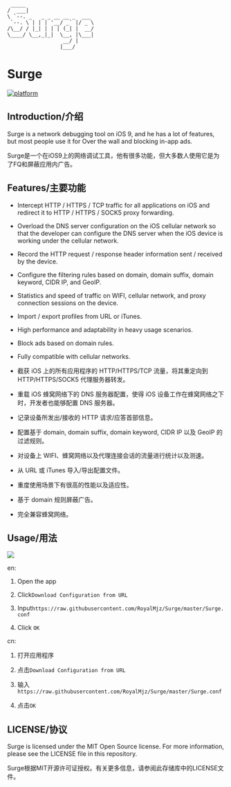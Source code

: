 ```
 _____                      
/  ___|                     
\ `--. _   _ _ __ __ _  ___ 
 `--. \ | | | '__/ _` |/ _ \
/\__/ / |_| | | | (_| |  __/
\____/ \__,_|_|  \__, |\___|
                  __/ |     
                 |___/                                   

```


# Surge

[![platform](https://img.shields.io/badge/platform-iOS-blue.svg?style=flat)][myGithub]


## Introduction/介绍

Surge is a network debugging tool on iOS 9, and he has a lot of features, but most people use it for 
Over the wall and blocking in-app ads.

Surge是一个在iOS9上的网络调试工具，他有很多功能，但大多数人使用它是为了FQ和屏蔽应用内广告。

## Features/主要功能

- Intercept HTTP / HTTPS / TCP traffic for all applications on iOS and redirect it to HTTP / HTTPS / SOCK5 proxy forwarding.
- Overload the DNS server configuration on the iOS cellular network so that the developer can configure the DNS server when the iOS device is working under the cellular network.
- Record the HTTP request / response header information sent / received by the device.
- Configure the filtering rules based on domain, domain suffix, domain keyword, CIDR IP, and GeoIP.
- Statistics and speed of traffic on WIFI, cellular network, and proxy connection sessions on the device.
- Import / export profiles from URL or iTunes.
- High performance and adaptability in heavy usage scenarios.
- Block ads based on domain rules.
- Fully compatible with cellular networks.


- 截获 iOS 上的所有应用程序的 HTTP/HTTPS/TCP 流量，将其重定向到 HTTP/HTTPS/SOCK5 代理服务器转发。
- 重载 iOS 蜂窝网络下的 DNS 服务器配置，使得 iOS 设备工作在蜂窝网络之下时，开发者也能够配置 DNS 服务器。
- 记录设备所发出/接收的 HTTP 请求/应答首部信息。
- 配置基于 domain, domain suffix, domain keyword, CIDR IP 以及 GeoIP 的过滤规则。
- 对设备上 WIFI、蜂窝网络以及代理连接会话的流量进行统计以及测速。
- 从 URL 或 iTunes 导入/导出配置文件。
- 重度使用场景下有很高的性能以及适应性。
- 基于 domain 规则屏蔽广告。
- 完全兼容蜂窝网络。


## Usage/用法

![](https://raw.githubusercontent.com/RoyalMjz/Surge/master/images/step.png)

en:

1. Open the app

2. Click`Download Configuration from URL`

3. Input`https://raw.githubusercontent.com/RoyalMjz/Surge/master/Surge.conf`

4. Click `OK`

cn:

1. 打开应用程序

2. 点击`Download Configuration from URL`

3. 输入`https://raw.githubusercontent.com/RoyalMjz/Surge/master/Surge.conf`

4. 点击`OK`


## LICENSE/协议

Surge is licensed under the MIT Open Source license. For more information, please see the LICENSE file in this repository.

Surge根据MIT开源许可证授权。有关更多信息，请参阅此存储库中的LICENSE文件。


[myGithub]: https://github.com/RoyalMjz/Surge